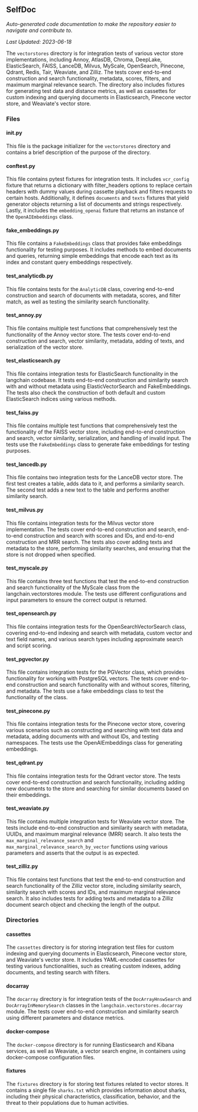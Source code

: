 <!--- START SELFDOC --->
## SelfDoc
_Auto-generated code documentation to make the repository easier to navigate and contribute to._

_Last Updated: 2023-06-18_

The `vectorstores` directory is for integration tests of various vector store implementations, including Annoy, AtlasDB, Chroma, DeepLake, ElasticSearch, FAISS, LanceDB, Milvus, MyScale, OpenSearch, Pinecone, Qdrant, Redis, Tair, Weaviate, and Zilliz. The tests cover end-to-end construction and search functionality, metadata, scores, filters, and maximum marginal relevance search. The directory also includes fixtures for generating test data and distance metrics, as well as cassettes for custom indexing and querying documents in Elasticsearch, Pinecone vector store, and Weaviate's vector store.

### Files
#### __init__.py
This file is the package initializer for the `vectorstores` directory and contains a brief description of the purpose of the directory.

#### conftest.py
This file contains pytest fixtures for integration tests. It includes `vcr_config` fixture that returns a dictionary with filter_headers options to replace certain headers with dummy values during cassette playback and filters requests to certain hosts. Additionally, it defines `documents` and `texts` fixtures that yield generator objects returning a list of documents and strings respectively. Lastly, it includes the `embedding_openai` fixture that returns an instance of the `OpenAIEmbeddings` class.

#### fake_embeddings.py
This file contains a `FakeEmbeddings` class that provides fake embeddings functionality for testing purposes. It includes methods to embed documents and queries, returning simple embeddings that encode each text as its index and constant query embeddings respectively.

#### test_analyticdb.py
This file contains tests for the `AnalyticDB` class, covering end-to-end construction and search of documents with metadata, scores, and filter match, as well as testing the similarity search functionality.

#### test_annoy.py
This file contains multiple test functions that comprehensively test the functionality of the Annoy vector store. The tests cover end-to-end construction and search, vector similarity, metadata, adding of texts, and serialization of the vector store.

#### test_elasticsearch.py
This file contains integration tests for ElasticSearch functionality in the langchain codebase. It tests end-to-end construction and similarity search with and without metadata using ElasticVectorSearch and FakeEmbeddings. The tests also check the construction of both default and custom ElasticSearch indices using various methods.

#### test_faiss.py
This file contains multiple test functions that comprehensively test the functionality of the FAISS vector store, including end-to-end construction and search, vector similarity, serialization, and handling of invalid input. The tests use the `FakeEmbeddings` class to generate fake embeddings for testing purposes.

#### test_lancedb.py
This file contains two integration tests for the LanceDB vector store. The first test creates a table, adds data to it, and performs a similarity search. The second test adds a new text to the table and performs another similarity search.

#### test_milvus.py
This file contains integration tests for the Milvus vector store implementation. The tests cover end-to-end construction and search, end-to-end construction and search with scores and IDs, and end-to-end construction and MRR search. The tests also cover adding texts and metadata to the store, performing similarity searches, and ensuring that the store is not dropped when specified.

#### test_myscale.py
This file contains three test functions that test the end-to-end construction and search functionality of the MyScale class from the langchain.vectorstores module. The tests use different configurations and input parameters to ensure the correct output is returned.

#### test_opensearch.py
This file contains integration tests for the OpenSearchVectorSearch class, covering end-to-end indexing and search with metadata, custom vector and text field names, and various search types including approximate search and script scoring.

#### test_pgvector.py
This file contains integration tests for the PGVector class, which provides functionality for working with PostgreSQL vectors. The tests cover end-to-end construction and search functionality with and without scores, filtering, and metadata. The tests use a fake embeddings class to test the functionality of the class.

#### test_pinecone.py
This file contains integration tests for the Pinecone vector store, covering various scenarios such as constructing and searching with text data and metadata, adding documents with and without IDs, and testing namespaces. The tests use the OpenAIEmbeddings class for generating embeddings.

#### test_qdrant.py
This file contains integration tests for the Qdrant vector store. The tests cover end-to-end construction and search functionality, including adding new documents to the store and searching for similar documents based on their embeddings.

#### test_weaviate.py
This file contains multiple integration tests for Weaviate vector store. The tests include end-to-end construction and similarity search with metadata, UUIDs, and maximum marginal relevance (MRR) search. It also tests the `max_marginal_relevance_search` and `max_marginal_relevance_search_by_vector` functions using various parameters and asserts that the output is as expected.

#### test_zilliz.py
This file contains test functions that test the end-to-end construction and search functionality of the Zilliz vector store, including similarity search, similarity search with scores and IDs, and maximum marginal relevance search. It also includes tests for adding texts and metadata to a Zilliz document search object and checking the length of the output.

### Directories
#### cassettes
The `cassettes` directory is for storing integration test files for custom indexing and querying documents in Elasticsearch, Pinecone vector store, and Weaviate's vector store. It includes YAML-encoded cassettes for testing various functionalities, such as creating custom indexes, adding documents, and testing search with filters.

#### docarray
The `docarray` directory is for integration tests of the `DocArrayHnswSearch` and `DocArrayInMemorySearch` classes in the `langchain.vectorstores.docarray` module. The tests cover end-to-end construction and similarity search using different parameters and distance metrics.

#### docker-compose
The `docker-compose` directory is for running Elasticsearch and Kibana services, as well as Weaviate, a vector search engine, in containers using docker-compose configuration files.

#### fixtures
The `fixtures` directory is for storing test fixtures related to vector stores. It contains a single file `sharks.txt` which provides information about sharks, including their physical characteristics, classification, behavior, and the threat to their populations due to human activities.

<!--- END SELFDOC --->